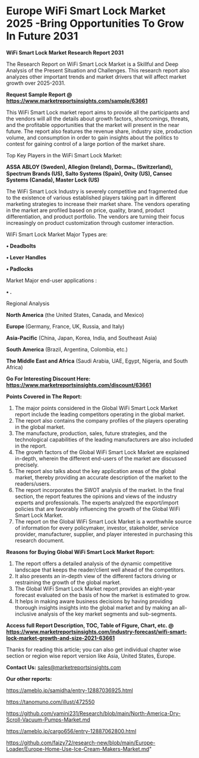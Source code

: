 # Europe WiFi Smart Lock Market 2025 -Bring Opportunities To Grow In Future 2031

<strong>WiFi Smart Lock Market Research Report 2031</strong>

The Research Report on WiFi Smart Lock Market is a Skillful and Deep Analysis of the Present Situation and Challenges. This research report also analyzes other important trends and market drivers that will affect market growth over 2025-2031.

<strong>Request Sample Report @ <a href=https://www.marketreportsinsights.com/sample/63661>https://www.marketreportsinsights.com/sample/63661</a></strong>

This WiFi Smart Lock market report aims to provide all the participants and the vendors will all the details about growth factors, shortcomings, threats, and the profitable opportunities that the market will present in the near future. The report also features the revenue share, industry size, production volume, and consumption in order to gain insights about the politics to contest for gaining control of a large portion of the market share.

Top Key Players in the WiFi Smart Lock Market:

<strong>ASSA ABLOY (Sweden), Allegion (Ireland), Dorma⦦ (Switzerland), Spectrum Brands (US), Salto Systems (Spain), Onity (US), Cansec Systems (Canada), Master Lock (US)</strong>

The WiFi Smart Lock Industry is severely competitive and fragmented due to the existence of various established players taking part in different marketing strategies to increase their market share. The vendors operating in the market are profiled based on price, quality, brand, product differentiation, and product portfolio. The vendors are turning their focus increasingly on product customization through customer interaction.

WiFi Smart Lock Market Major Types are:

<strong>• Deadbolts

• Lever Handles

• Padlocks</strong>

Market Major end-user applications :

<strong>• .</strong>

Regional Analysis

</u><strong><b>North America</b></strong> (the United States, Canada, and Mexico)

<strong><b>Europe </b></strong>(Germany, France, UK, Russia, and Italy)

<strong><b>Asia-Pacific</b></strong> (China, Japan, Korea, India, and Southeast Asia)

<strong><b>South America</b></strong> (Brazil, Argentina, Colombia, etc.)

<strong><b>The Middle East and Africa</b></strong> (Saudi Arabia, UAE, Egypt, Nigeria, and South Africa)

<strong>Go For Interesting Discount Here: <a href=https://www.marketreportsinsights.com/discount/63661>https://www.marketreportsinsights.com/discount/63661</a></strong>

<strong>Points Covered in The Report:</strong>
<ol>
  <li>The major points considered in the Global WiFi Smart Lock Market report include the leading competitors operating in the global market.</li>
  <li>The report also contains the company profiles of the players operating in the global market.</li>
  <li>The manufacture, production, sales, future strategies, and the technological capabilities of the leading manufacturers are also included in the report.</li>
  <li>The growth factors of the Global WiFi Smart Lock Market are explained in-depth, wherein the different end-users of the market are discussed precisely.</li>
  <li>The report also talks about the key application areas of the global market, thereby providing an accurate description of the market to the readers/users.</li>
  <li>The report incorporates the SWOT analysis of the market. In the final section, the report features the opinions and views of the industry experts and professionals. The experts analyzed the export/import policies that are favorably influencing the growth of the Global WiFi Smart Lock Market.</li>
  <li>The report on the Global WiFi Smart Lock Market is a worthwhile source of information for every policymaker, investor, stakeholder, service provider, manufacturer, supplier, and player interested in purchasing this research document.</li>
</ol>
<strong>Reasons for Buying Global WiFi Smart Lock Market Report:</strong>

<ol>
  <li>The report offers a detailed analysis of the dynamic competitive landscape that keeps the reader/client well ahead of the competitors.</li>
  <li>It also presents an in-depth view of the different factors driving or restraining the growth of the global market.</li>
  <li>The Global WiFi Smart Lock Market report provides an eight-year forecast evaluated on the basis of how the market is estimated to grow.</li>
  <li>It helps in making aware business decisions by having providing thorough insights insights into the global market and by making an all-inclusive analysis of the key market segments and sub-segments.</li>
</ol>
<strong>Access full Report Description, TOC, Table of Figure, Chart, etc. @ <a href=https://www.marketreportsinsights.com/industry-forecast/wifi-smart-lock-market-growth-and-size-2021-63661>https://www.marketreportsinsights.com/industry-forecast/wifi-smart-lock-market-growth-and-size-2021-63661</a></strong>


Thanks for reading this article; you can also get individual chapter wise section or region wise report version like Asia, United States, Europe.

<strong>Contact Us:</strong>
sales@marketreportsinsights.com

<strong>Our other reports:</strong>

<a href=https://ameblo.jp/samidha/entry-12887036925.html>https://ameblo.jp/samidha/entry-12887036925.html</a>

<a href=https://tanomuno.com/illust/472550>https://tanomuno.com/illust/472550</a>

<a href=https://github.com/yamini231/Research/blob/main/North-America-Dry-Scroll-Vacuum-Pumps-Market.md>https://github.com/yamini231/Research/blob/main/North-America-Dry-Scroll-Vacuum-Pumps-Market.md</a>

<a href=https://ameblo.jp/cargo656/entry-12887062800.html>https://ameblo.jp/cargo656/entry-12887062800.html</a>

<a href=https://github.com/faizy72/research-new/blob/main/Europe-Loader/Europe-Home-Use-Ice-Cream-Makers-Market.md>https://github.com/faizy72/research-new/blob/main/Europe-Loader/Europe-Home-Use-Ice-Cream-Makers-Market.md</a>"
